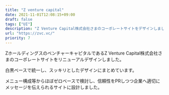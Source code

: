 ```yaml
---
title: "Z venture capital"
date: 2021-11-01T12:08:15+09:00
draft: false
tags: ["UI"]
description: "Z Venture Capital株式会社さまのコーポレートサイトをデザインしました。"
url: "https://zvc.vc/"
priority: 7
---
```


ZホールディングスのベンチャーキャピタルであるZ Venture Capital株式会社さまのコーポレートサイトをリニューアルデザインしました。

白黒ベースで統一し、スッキリとしたデザインにまとめています。

メニュー構成等からほぼゼロベースで検討し、信頼性をPRしつつ企業へ適切にメッセージを伝えられるサイトに設計しました。
